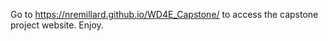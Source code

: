 
Go to https://nremillard.github.io/WD4E_Capstone/     to access the capstone project website.
Enjoy.
